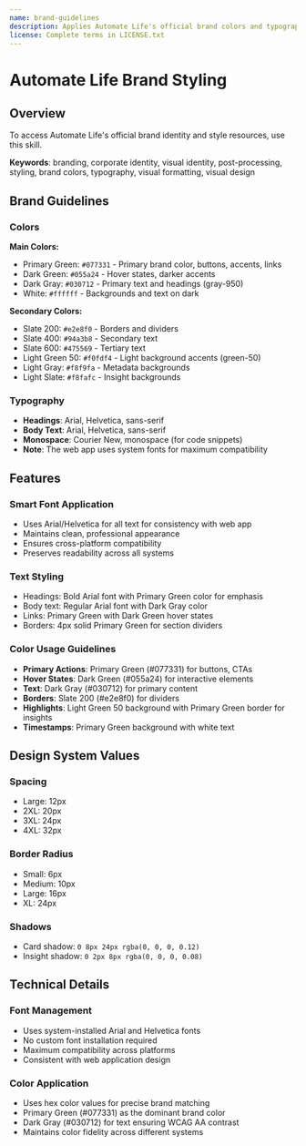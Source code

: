 ```yaml
---
name: brand-guidelines
description: Applies Automate Life's official brand colors and typography to any sort of artifact that may benefit from having the project's look-and-feel. Use it when brand colors or style guidelines, visual formatting, or design standards apply.
license: Complete terms in LICENSE.txt
---
```


# Automate Life Brand Styling

## Overview

To access Automate Life's official brand identity and style resources, use this skill.

**Keywords**: branding, corporate identity, visual identity, post-processing, styling, brand colors, typography, visual formatting, visual design

## Brand Guidelines

### Colors

**Main Colors:**

- Primary Green: `#077331` - Primary brand color, buttons, accents, links
- Dark Green: `#055a24` - Hover states, darker accents
- Dark Gray: `#030712` - Primary text and headings (gray-950)
- White: `#ffffff` - Backgrounds and text on dark

**Secondary Colors:**

- Slate 200: `#e2e8f0` - Borders and dividers
- Slate 400: `#94a3b8` - Secondary text
- Slate 600: `#475569` - Tertiary text
- Light Green 50: `#f0fdf4` - Light background accents (green-50)
- Light Gray: `#f8f9fa` - Metadata backgrounds
- Light Slate: `#f8fafc` - Insight backgrounds

### Typography

- **Headings**: Arial, Helvetica, sans-serif
- **Body Text**: Arial, Helvetica, sans-serif
- **Monospace**: Courier New, monospace (for code snippets)
- **Note**: The web app uses system fonts for maximum compatibility

## Features

### Smart Font Application

- Uses Arial/Helvetica for all text for consistency with web app
- Maintains clean, professional appearance
- Ensures cross-platform compatibility
- Preserves readability across all systems

### Text Styling

- Headings: Bold Arial font with Primary Green color for emphasis
- Body text: Regular Arial font with Dark Gray color
- Links: Primary Green with Dark Green hover states
- Borders: 4px solid Primary Green for section dividers

### Color Usage Guidelines

- **Primary Actions**: Primary Green (#077331) for buttons, CTAs
- **Hover States**: Dark Green (#055a24) for interactive elements
- **Text**: Dark Gray (#030712) for primary content
- **Borders**: Slate 200 (#e2e8f0) for dividers
- **Highlights**: Light Green 50 background with Primary Green border for insights
- **Timestamps**: Primary Green background with white text

## Design System Values

### Spacing
- Large: 12px
- 2XL: 20px
- 3XL: 24px
- 4XL: 32px

### Border Radius
- Small: 6px
- Medium: 10px
- Large: 16px
- XL: 24px

### Shadows
- Card shadow: `0 8px 24px rgba(0, 0, 0, 0.12)`
- Insight shadow: `0 2px 8px rgba(0, 0, 0, 0.08)`

## Technical Details

### Font Management

- Uses system-installed Arial and Helvetica fonts
- No custom font installation required
- Maximum compatibility across platforms
- Consistent with web application design

### Color Application

- Uses hex color values for precise brand matching
- Primary Green (#077331) as the dominant brand color
- Dark Gray (#030712) for text ensuring WCAG AA contrast
- Maintains color fidelity across different systems

